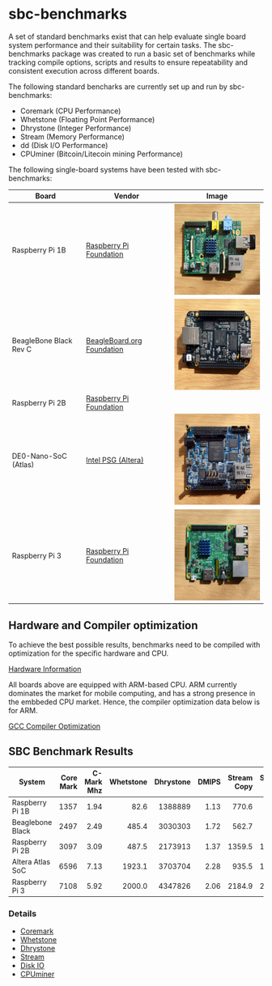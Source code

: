 # sbc-benchmarks

A set of standard benchmarks exist that can help evaluate single board system performance and their suitability for certain tasks. The sbc-benchmarks package was created to run a basic set of benchmarks while tracking compile options, scripts and results to ensure repeatability and consistent execution across different boards.

The following standard bencharks are currently set up and run by sbc-benchmarks:

- Coremark  (CPU Performance)
- Whetstone (Floating Point Performance)
- Dhrystone (Integer Performance)
- Stream    (Memory Performance)
- dd        (Disk I/O Performance)
- CPUminer  (Bitcoin/Litecoin mining Performance)

The following single-board systems have been tested with sbc-benchmarks:

| Board                  | Vendor                    | Image |
|------------------------|---------------------------|-------|
| Raspberry Pi 1B        | <a href="https://www.raspberrypi.org/">Raspberry Pi Foundation</a> | <img src="images/raspi1.png" height="180px" width="240px"> |
| BeagleBone Black Rev C | <a href="https://beagleboard.org/">BeagleBoard.org Foundation</a>  |  <img src="images/bboard.png" height="180px" width="240px"> |
| Raspberry Pi 2B        | <a href="https://www.raspberrypi.org/">Raspberry Pi Foundation</a> | |
| DE0-Nano-SoC (Atlas)   | <a href="https://www.altera.com/">Intel PSG (Altera)</a>           | <img src="images/socfpga.png" height="180px" width="240px"> |
| Raspberry Pi 3         | <a href="https://www.raspberrypi.org/">Raspberry Pi Foundation</a> | <img src="images/raspi3.png" height="180px" width="240px"> |

## Hardware and Compiler optimization

To achieve the best possible results, benchmarks need to be compiled with optimization for the specific hardware and CPU.

[Hardware Information](hw-information.md)

All boards above are equipped with ARM-based CPU. ARM currently dominates the market for mobile computing, and has a strong presence in the embbeded CPU market. Hence, the compiler optimization data below is for ARM.

[GCC Compiler Optimization](gcc-optimization.md)

## SBC Benchmark Results

|System          |Core Mark|C-Mark Mhz|Whetstone|Dhrystone|DMIPS|Stream Copy|Stream Scale|Disk Read|Disk Write|
|----------------|--------:|---------:|--------:|--------:|----:|----------:|-----------:|--------:|---------:|
|Raspberry Pi 1B |    1357|1.94|82.6|1388889|1.13|770.6|212.3|21.9|10.2|
|Beaglebone Black|    2497|2.49|485.4|3030303|1.72|562.7|429.3|34.8|13.1|
|Raspberry Pi 2B |    3097|3.09|487.5|2173913|1.37|1359.5|1411.6|22.4|22.0|
|Altera Atlas SoC|    6596|7.13|1923.1|3703704|2.28|935.5|1279.6|21.6|21.3|
|Raspberry Pi 3  |    7108|5.92|2000.0|4347826|2.06|2184.9|2177.3|22.8|10.5|

### Details

- [Coremark](cm-benchmark.md)
- [Whetstone](ws-benchmark.md)
- [Dhrystone](ds-benchmark.md)
- [Stream](st-benchmark.md)
- [Disk IO](io-benchmark.md)
- [CPUminer](bc-benchmark.md)
